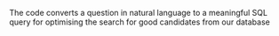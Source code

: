 The code converts a question in natural language to a meaningful SQL query for optimising the search for good candidates from our database
